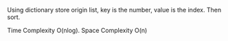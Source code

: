 Using dictionary store origin list, key is the number, value is the index. Then sort.


Time Complexity O(nlog). Space Complexity O(n)